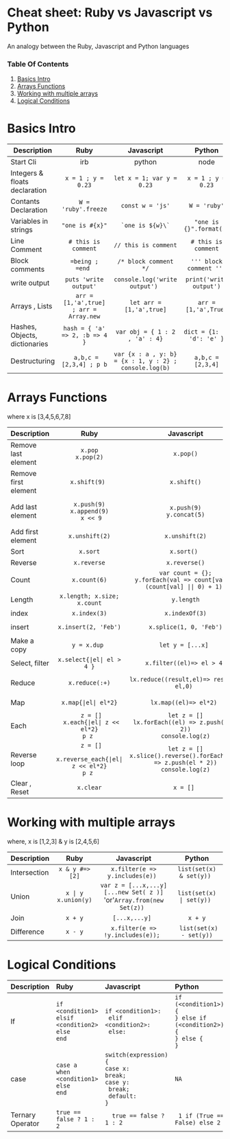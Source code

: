 # Cheat sheet: Ruby vs Javascript vs Python
An analogy between the Ruby, Javascript and Python languages

### Table Of Contents
1. [Basics Intro](#intro)
2. [Arrays Functions](#functions)
3. [Working with multiple arrays](#multiple)
4. [Logical Conditions](#conditions)

<h1 id=intro>Basics Intro </h1>

| Description   |Ruby           | Javascript     |Python |
| ------------- |:--------------:| :-----:|:--------:|
| Start Cli| irb | python | node |
| Integers & floats declaration    |``` x = 1 ; y = 0.23 ```|``` let x = 1; var y = 0.23 ```|```x = 1 ; y = 0.23```|
| Contants Declaration     |``` W = 'ruby'.freeze ```|``` const w = 'js' ```|``` W = 'ruby' ```|
| Variables in strings     |``` "one is #{x}" ```|``` `one is ${w}\` ```|``` "one is {}".format(x) ```|
| Line Comment            |``` # this is comment ```|``` // this is comment ```|``` # this is comment ```| 
| Block comments |```=being ;  =end ```|``` /* block comment */ ```|``` ''' block comment ''' ```|
| write output |``` puts 'write output' ```|```console.log('write output') ```|```print('write output')```|
| Arrays , Lists    |``` arr = [1,'a',true] ; arr = Array.new ```|```let arr = [1,'a',true]```|``` arr = [1,'a',True] ```|
| Hashes, Objects, dictionaries |```hash = { 'a' => 2, :b => 4 }```|```var obj = { 1 : 2 , 'a' : 4}```|```dict = {1: 2, 'd': 'e' }```|
| Destructuring |``` a,b,c = [2,3,4] ; p b```|``` var {x : a , y: b} = {x : 1, y : 2} ; console.log(b) ```|```a,b,c = [2,3,4]```|


<h1 id=functions>Arrays Functions </h1>
where x is [3,4,5,6,7,8]

| Description   |Ruby           | Javascript     |Python |
| :------------- |:--------------:| :-----:|:--------:|
| Remove last element|```x.pop```<br/>```x.pop(2)```|```x.pop()```|```x.pop() ```|
| Remove first element|```x.shift(9) ```|```x.shift()```|``` x.remove(x[0])```<br/>```del x[0] ```|
| Add last element|```x.push(9)```<br/>```x.append(9)```<br/>``` x << 9```|```x.push(9)```<br/>```y.concat(5)```|``` x.append(9); x.extend([9]); x.insert(len(x), 9)```|
| Add first element|```x.unshift(2)```|```x.unshift(2)```|``` x.insert(0,2) ```|
| Sort |```x.sort```|```x.sort() ```|```x.sort()```|
| Reverse|```x.reverse```|```x.reverse()```|```x.reverse()```| 
| Count|```x.count(6)```|```var count = {};``` <br/> ```y.forEach(val => count[val] = (count[val] \|\| 0) + 1);```|```x.count(6)```| 
| Length|```x.length; x.size; x.count```|```y.length```|```len(y)```| 
|index|```x.index(3)```|```x.indexOf(3)```|```x.index(3)```|
|insert|```x.insert(2, 'Feb')```|```x.splice(1, 0, 'Feb')```|```x.insert(2, 'Feb')```|
| Make a copy|```y = x.dup ```|```let y = [...x] ```|``` y = x[:] ```|
| Select, filter |```x.select{\|el\| el > 4 }```|```x.filter((el)=> el > 4)```|```filter(lambda el: el > 4, x)```|
| Reduce |```x.reduce(:+)```|```lx.reduce((result,el)=> result + el,0) ```|```reduce(lambda result,y: result + y, x) ```|
| Map |```x.map{\|el\| el*2}```|```lx.map((el)=> el*2) ```|```map(lambda el: el*2,x)```|
| Each |``` z = []```  </br> ``` x.each{\|el\| z << el*2}``` </br> ```p z ``` |```let z = []``` </br> ```lx.forEach((el) => z.push(el * 2))``` </br> ```console.log(z)```|``` for e in y: ``` </br> ```z.append(e * 2)```</br> ```print z ```|
| Reverse loop |``` z = []```  </br> ``` x.reverse_each{\|el\| z << el*2}``` </br> ```p z ``` |```let z = []``` </br> ```x.slice().reverse().forEach((el) => z.push(el * 2))``` </br> ```console.log(z)```|``` for e in range(len(x) - 1, -1,-1): ``` </br> ```z.append(e * 2)```</br> ```print z ```|
| Clear , Reset |```x.clear```|```x = [] ```|```del x[:]```|

  
<h1 id=multiple>Working with multiple arrays</h1>
where, x is [1,2,3] & y is [2,4,5,6]

| Description   |Ruby           | Javascript     |Python |
| :------------- |:--------------:| :-----:|:--------:|
|Intersection|```x & y #=> [2]```|```x.filter(e => y.includes(e)) ```|```list(set(x) & set(y)) ```|
|Union|```x \| y```</br>```x.union(y)```|```var z = [...x,...y]```</br>```[...new Set( z )]```</br> 'or'```Array.from(new Set(z)) ```|```list(set(x) \| set(y)) ```|
|Join|```x + y```|```[...x,...y] ```|```x + y```|
|Difference|```x - y```|```x.filter(e => !y.includes(e)); ```|``` list(set(x) - set(y))```|

<h1 id=conditions>Logical Conditions</h1>

| Description   |Ruby           | Javascript     |Python |
| :------------- |:--------------| :-----|:--------|
| If |```if <condition1>```</br>```elsif <condition2> ```</br>```else ```</br> ```end```|```if <condition1>:```</br>``` elif <condition2>:```</br> ``` else:```|```if (<condition1>) {```</br>```} else if (<condition2>) {```</br>```} else {```</br>```} ```|  
| case |```case a ```</br>```when <condition1>```</br>```else ```</br> ```end```|```switch(expression) {```</br>```case x:```</br>```break;```</br>```case y:```</br>``` break;```</br>``` default:```</br>```}```|```NA```|  
|Ternary Operator|``` true == false ? 1 : 2 ```|```  true == false ? 1 : 2```|``` 1 if (True == False) else 2```|

